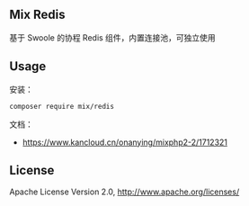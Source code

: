 ## Mix Redis

基于 Swoole 的协程 Redis 组件，内置连接池，可独立使用

## Usage

安装：

```
composer require mix/redis
```

文档：

- https://www.kancloud.cn/onanying/mixphp2-2/1712321

## License

Apache License Version 2.0, http://www.apache.org/licenses/
